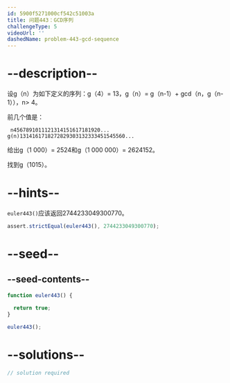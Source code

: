 ```yaml
---
id: 5900f5271000cf542c51003a
title: 问题443：GCD序列
challengeType: 5
videoUrl: ''
dashedName: problem-443-gcd-sequence
---
```


# --description--

设g（n）为如下定义的序列：g（4）= 13，g（n）= g（n-1）+ gcd（n，g（n-1）），n> 4。

前几个值是：

```
 n4567891011121314151617181920... g(n)1314161718272829303132333451545560... 
```

给出g（1 000）= 2524和g（1 000 000）= 2624152。

找到g（1015）。

# --hints--

`euler443()`应该返回2744233049300770。

```js
assert.strictEqual(euler443(), 2744233049300770);
```

# --seed--

## --seed-contents--

```js
function euler443() {

  return true;
}

euler443();
```

# --solutions--

```js
// solution required
```
